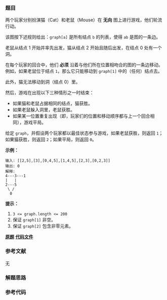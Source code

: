 ### 题目
两个玩家分别扮演猫（Cat）和老鼠（Mouse）在 **无向** 图上进行游戏，他们轮流行动。

该图按下述规则给出：`graph[a]` 是所有结点 `b` 的列表，使得 `ab` 是图的一条边。

老鼠从结点 1 开始并率先出发，猫从结点 2 开始且随后出发，在结点 0 处有一个洞。

在每个玩家的回合中，他们 **必须** 沿着与他们所在位置相吻合的图的一条边移动。例如，如果老鼠位于结点 `1`，那么它只能移动到 `graph[1]`
中的（任何）结点去。

此外，猫无法移动到洞（结点 0）里。

然后，游戏在出现以下三种情形之一时结束：

  * 如果猫和老鼠占据相同的结点，猫获胜。
  * 如果老鼠躲入洞里，老鼠获胜。
  * 如果某一位置重复出现（即，玩家们的位置和移动顺序都与上一个回合相同），游戏平局。

给定 `graph`，并假设两个玩家都以最佳状态参与游戏，如果老鼠获胜，则返回 `1`；如果猫获胜，则返回 `2`；如果平局，则返回 `0`。



**示例：**

    
    
    输入: [[2,5],[3],[0,4,5],[1,4,5],[2,3],[0,2,3]]
    输出: 0
    解释:
    4---3---1
    |   |
    2---5
     \ /
      0
    



**提示：**

  1. `3 <= graph.length <= 200`
  2. 保证 `graph[1]` 非空。
  3. 保证 `graph[2]` 包含非零元素。

 **[原题](https://leetcode-cn.com/problems/cat-and-mouse/)**    **[代码文件]()**


### 参考文献
无

### 解题思路




### 参考代码

```go


```




